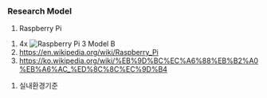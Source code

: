 ### Research Model
1. Raspberry Pi 
1) 4x ![Raspberry Pi 3 Model B](https://upload.wikimedia.org/wikipedia/commons/thumb/e/e6/Raspberry-Pi-3-Flat-Top.jpg/1280px-Raspberry-Pi-3-Flat-Top.jpg)
2) https://en.wikipedia.org/wiki/Raspberry_Pi
3) https://ko.wikipedia.org/wiki/%EB%9D%BC%EC%A6%88%EB%B2%A0%EB%A6%AC_%ED%8C%8C%EC%9D%B4


1. 실내환경기준
